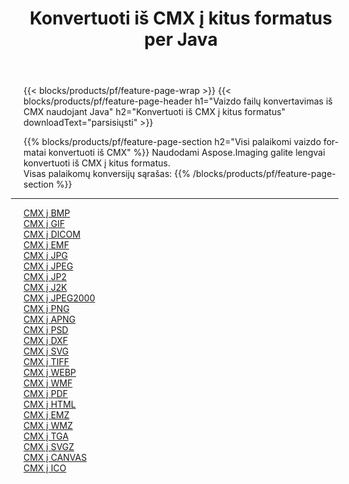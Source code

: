 ﻿---
title: Konvertuoti iš CMX į kitus formatus per Java 
weight: 3920
url: /lt/java/conversion/from/cmx 
lang: lt
langdirlevel: 2
locales: zh-hans,ja,it,ru,de,es,fr,nl,id,lt,pl,pt,vi,tr,ko,zh-hant,ar,hi,th,sv,cs,uk,he
description: Naudodami Aspose.Imaging galite lengvai konvertuoti iš CMX į kitus formatus
---

{{< blocks/products/pf/feature-page-wrap >}}
{{< blocks/products/pf/feature-page-header h1="Vaizdo failų konvertavimas iš CMX naudojant Java" h2="Konvertuoti iš CMX į kitus formatus" downloadText="parsisiųsti" >}}


{{% blocks/products/pf/feature-page-section  h2="Visi palaikomi vaizdo formatai konvertuoti iš CMX" %}}
Naudodami Aspose.Imaging galite lengvai konvertuoti iš CMX į kitus formatus.
<br/>
Visas palaikomų konversijų sąrašas:
{{% /blocks/products/pf/feature-page-section %}}
<div class="container-fluid productfamilypage bg-gray">
    <div class="convertypes bg-gray agp-content section">
        <div class="container">
		<hr style="margin-left:-20px;"/>
		<div class="row other-converters">
		    <div class='col-md-2 other-converter remove-lp remove-rp'><a href="/imaging/lt/java/conversion/cmx-to-bmp" >CMX į BMP</a></div><div class='col-md-2 other-converter remove-lp remove-rp'><a href="/imaging/lt/java/conversion/cmx-to-gif" >CMX į GIF</a></div><div class='col-md-2 other-converter remove-lp remove-rp'><a href="/imaging/lt/java/conversion/cmx-to-dicom" >CMX į DICOM</a></div><div class='col-md-2 other-converter remove-lp remove-rp'><a href="/imaging/lt/java/conversion/cmx-to-emf" >CMX į EMF</a></div><div class='col-md-2 other-converter remove-lp remove-rp'><a href="/imaging/lt/java/conversion/cmx-to-jpg" >CMX į JPG</a></div><div class='col-md-2 other-converter remove-lp remove-rp'><a href="/imaging/lt/java/conversion/cmx-to-jpeg" >CMX į JPEG</a></div><div class='col-md-2 other-converter remove-lp remove-rp'><a href="/imaging/lt/java/conversion/cmx-to-jp2" >CMX į JP2</a></div><div class='col-md-2 other-converter remove-lp remove-rp'><a href="/imaging/lt/java/conversion/cmx-to-j2k" >CMX į J2K</a></div><div class='col-md-2 other-converter remove-lp remove-rp'><a href="/imaging/lt/java/conversion/cmx-to-jpeg2000" >CMX į JPEG2000</a></div><div class='col-md-2 other-converter remove-lp remove-rp'><a href="/imaging/lt/java/conversion/cmx-to-png" >CMX į PNG</a></div><div class='col-md-2 other-converter remove-lp remove-rp'><a href="/imaging/lt/java/conversion/cmx-to-apng" >CMX į APNG</a></div><div class='col-md-2 other-converter remove-lp remove-rp'><a href="/imaging/lt/java/conversion/cmx-to-psd" >CMX į PSD</a></div><div class='col-md-2 other-converter remove-lp remove-rp'><a href="/imaging/lt/java/conversion/cmx-to-dxf" >CMX į DXF</a></div><div class='col-md-2 other-converter remove-lp remove-rp'><a href="/imaging/lt/java/conversion/cmx-to-svg" >CMX į SVG</a></div><div class='col-md-2 other-converter remove-lp remove-rp'><a href="/imaging/lt/java/conversion/cmx-to-tiff" >CMX į TIFF</a></div><div class='col-md-2 other-converter remove-lp remove-rp'><a href="/imaging/lt/java/conversion/cmx-to-webp" >CMX į WEBP</a></div><div class='col-md-2 other-converter remove-lp remove-rp'><a href="/imaging/lt/java/conversion/cmx-to-wmf" >CMX į WMF</a></div><div class='col-md-2 other-converter remove-lp remove-rp'><a href="/imaging/lt/java/conversion/cmx-to-pdf" >CMX į PDF</a></div><div class='col-md-2 other-converter remove-lp remove-rp'><a href="/imaging/lt/java/conversion/cmx-to-html" >CMX į HTML</a></div><div class='col-md-2 other-converter remove-lp remove-rp'><a href="/imaging/lt/java/conversion/cmx-to-emz" >CMX į EMZ</a></div><div class='col-md-2 other-converter remove-lp remove-rp'><a href="/imaging/lt/java/conversion/cmx-to-wmz" >CMX į WMZ</a></div><div class='col-md-2 other-converter remove-lp remove-rp'><a href="/imaging/lt/java/conversion/cmx-to-tga" >CMX į TGA</a></div><div class='col-md-2 other-converter remove-lp remove-rp'><a href="/imaging/lt/java/conversion/cmx-to-svgz" >CMX į SVGZ</a></div><div class='col-md-2 other-converter remove-lp remove-rp'><a href="/imaging/lt/java/conversion/cmx-to-canvas" >CMX į CANVAS</a></div><div class='col-md-2 other-converter remove-lp remove-rp'><a href="/imaging/lt/java/conversion/cmx-to-ico" >CMX į ICO</a></div>
                </div>
        </div>
    </div>
</div>
<br/>

